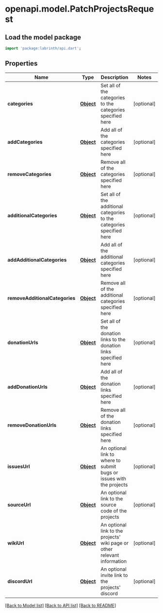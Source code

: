 # openapi.model.PatchProjectsRequest

## Load the model package
```dart
import 'package:labrinth/api.dart';
```

## Properties
Name | Type | Description | Notes
------------ | ------------- | ------------- | -------------
**categories** | [**Object**](.md) | Set all of the categories to the categories specified here | [optional] 
**addCategories** | [**Object**](.md) | Add all of the categories specified here | [optional] 
**removeCategories** | [**Object**](.md) | Remove all of the categories specified here | [optional] 
**additionalCategories** | [**Object**](.md) | Set all of the additional categories to the categories specified here | [optional] 
**addAdditionalCategories** | [**Object**](.md) | Add all of the additional categories specified here | [optional] 
**removeAdditionalCategories** | [**Object**](.md) | Remove all of the additional categories specified here | [optional] 
**donationUrls** | [**Object**](.md) | Set all of the donation links to the donation links specified here | [optional] 
**addDonationUrls** | [**Object**](.md) | Add all of the donation links specified here | [optional] 
**removeDonationUrls** | [**Object**](.md) | Remove all of the donation links specified here | [optional] 
**issuesUrl** | [**Object**](.md) | An optional link to where to submit bugs or issues with the projects | [optional] 
**sourceUrl** | [**Object**](.md) | An optional link to the source code of the projects | [optional] 
**wikiUrl** | [**Object**](.md) | An optional link to the projects' wiki page or other relevant information | [optional] 
**discordUrl** | [**Object**](.md) | An optional invite link to the projects' discord | [optional] 

[[Back to Model list]](../README.md#documentation-for-models) [[Back to API list]](../README.md#documentation-for-api-endpoints) [[Back to README]](../README.md)


